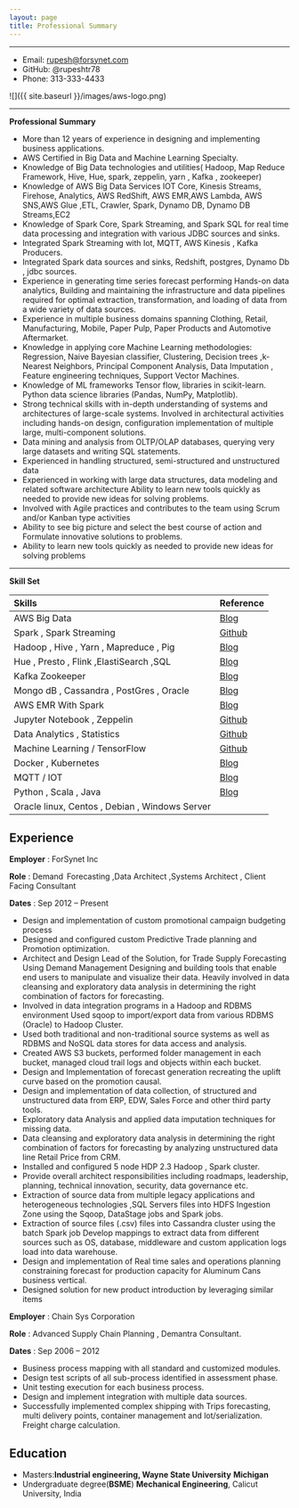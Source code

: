 ```yaml
---
layout: page
title: Professional Summary
---
```


-------------------     ----------------------------
- Email:                                     rupesh@forsynet.com
- GitHub:                                  @rupeshtr78
- Phone:                                   313-333-4433

![]({{ site.baseurl }}/images/aws-logo.png)

-------------------     ----------------------------

**Professional** **Summary** 

- More than 12 years of experience in designing and implementing business applications. 
- AWS Certified in Big Data and Machine Learning Specialty. 
- Knowledge of Big Data technologies and utilities( Hadoop, Map Reduce Framework, Hive, Hue, spark, zeppelin, yarn , Kafka , zookeeper)
- Knowledge of AWS Big Data Services IOT Core, Kinesis Streams, Firehose, Analytics, AWS RedShift, AWS EMR,AWS Lambda, AWS SNS,AWS Glue ,ETL, Crawler, Spark, Dynamo DB, Dynamo DB Streams,EC2 
- Knowledge of Spark Core, Spark Streaming, and Spark SQL for real time data processing and integration with various JDBC sources and sinks.
- Integrated Spark Streaming with Iot, MQTT, AWS Kinesis , Kafka Producers.
- Integrated Spark data sources and sinks, Redshift, postgres, Dynamo Db , jdbc sources.
- Experience in generating time series forecast performing Hands-on data analytics, Building and maintaining the infrastructure and data pipelines required for optimal extraction, transformation, and loading of data from a wide variety of data sources.
- Experience in multiple business domains spanning Clothing, Retail, Manufacturing, Mobile, Paper Pulp, Paper Products and Automotive Aftermarket.
- Knowledge in applying core Machine Learning methodologies: Regression, Naive Bayesian classifier, Clustering, Decision trees ,k-Nearest Neighbors, Principal Component Analysis, Data Imputation , Feature engineering techniques, Support Vector Machines.
- Knowledge of ML frameworks Tensor flow, libraries in scikit-learn. Python data science libraries (Pandas, NumPy, Matplotlib).
- Strong technical skills with in-depth understanding of systems and architectures of large-scale systems. Involved in architectural activities including hands-on design, configuration implementation of multiple large, multi-component solutions.
- Data mining and analysis from OLTP/OLAP databases, querying very large datasets and writing SQL statements.
- Experienced in handling structured, semi-structured and unstructured data
- Experienced in working with large data structures, data modeling and related software architecture Ability to learn new tools quickly as needed to provide new ideas for solving problems.
- Involved with Agile practices and contributes to the team using Scrum and/or Kanban type activities 
- Ability to see big picture and select the best course of action and Formulate innovative solutions to problems.
- Ability to learn new tools quickly as needed to provide new ideas for solving problems

------

**Skill Set**

| Skills                                         | Reference                                                |
| :--------------------------------------------- | -------------------------------------------------------- |
| AWS Big Data                                   | [Blog](https://rupeshtr78.github.io/blog/)               |
| Spark , Spark Streaming                        | [Github](https://github.com/rupeshtr78/spark-streaming)  |
| Hadoop , Hive , Yarn , Mapreduce , Pig         | [Blog](https://rupeshtr78.github.io/blog/)               |
| Hue , Presto , Flink ,ElastiSearch ,SQL        | [Blog](https://rupeshtr78.github.io/blog/)               |
| Kafka Zookeeper                                | [Blog](https://rupeshtr78.github.io/blog/)               |
| Mongo dB , Cassandra , PostGres , Oracle       | [Blog](https://rupeshtr78.github.io/blog/)               |
| AWS EMR With Spark                             | [Blog](https://rupeshtr78.github.io/blog/)               |
| Jupyter Notebook , Zeppelin                    | [Github](https://github.com/rupeshtr78/machine_learning) |
| Data Analytics , Statistics                    | [Github](https://github.com/rupeshtr78/machine_learning) |
| Machine Learning / TensorFlow                  | [Github](https://github.com/rupeshtr78/machine_learning) |
| Docker , Kubernetes                            | [Blog](https://rupeshtr78.github.io/blog/)               |
| MQTT / IOT                                     | [Blog](https://rupeshtr78.github.io/blog/)               |
| Python , Scala , Java                          | [Blog](https://rupeshtr78.github.io/blog/)               |
| Oracle linux, Centos , Debian , Windows Server |                                                          |



Experience
----------

**Employer** : ForSynet Inc

**Role** : Demand  Forecasting ,Data Architect  ,Systems Architect ,  Client Facing Consultant 

**Dates** : Sep 2012 – Present 

- Design and implementation of custom promotional campaign budgeting process
- Designed and configured custom Predictive Trade planning and Promotion optimization. 
- Architect and Design Lead of the Solution, for Trade Supply Forecasting Using Demand Management 
  Designing and building tools that enable end users to manipulate and visualize their data.
  Heavily involved in data cleansing and exploratory data analysis in determining the right combination of factors for forecasting.
- Involved in data integration programs in a Hadoop and RDBMS environment Used sqoop to import/export data from various RDBMS (Oracle) to Hadoop Cluster.
- Used both traditional and non-traditional source systems as well as RDBMS and NoSQL data stores for data access and analysis.
- Created AWS S3 buckets, performed folder management in each bucket, managed cloud trail logs and objects within each bucket.
- Design and Implementation of forecast generation recreating the uplift curve based on the promotion causal.
- Design and implementation of data collection, of structured and unstructured data from ERP, EDW, Sales Force and other third party tools.
- Exploratory data Analysis and applied data imputation techniques for missing data.
- Data cleansing and exploratory data analysis in determining the right combination of factors for forecasting by analyzing unstructured data line Retail Price from CRM.
- Installed and configured 5 node HDP 2.3 Hadoop , Spark cluster.
- Provide overall architect responsibilities including roadmaps, leadership, planning, technical innovation, security, data governance etc.
- Extraction of source data from multiple legacy applications and heterogeneous technologies ,SQL Servers files into HDFS Ingestion Zone using the Sqoop, DataStage jobs and Spark jobs.
- Extraction of source files (.csv) files into Cassandra cluster using the batch Spark job 
  Develop mappings to extract data from different sources such as OS, database, middleware and custom application logs load into data warehouse.
- Design and implementation of Real time sales and operations planning constraining forecast for production capacity for Aluminum Cans business vertical. 
- Designed solution for new product introduction by leveraging similar items 

**Employer** : Chain Sys Corporation

**Role** : Advanced Supply Chain Planning , Demantra Consultant.

**Dates** : Sep 2006 – 2012

- Business process mapping with all standard and customized modules. 
- Design test scripts of all sub-process identified in assessment phase. 
- Unit testing execution for each business process. 
- Design and implement integration with multiple data sources. 
- Successfully implemented complex shipping with Trips forecasting, multi delivery points, container management and lot/serialization. Freight charge calculation. 



Education
---------

- Masters:**Industrial engineering, Wayne State University** **Michigan** 
- Undergraduate degree(**BSME**) **Mechanical Engineering**, Calicut University, India 
